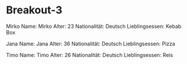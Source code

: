 # Breakout-3

Mirko
Name: Mirko
Alter: 23
Nationalität: Deutsch
Lieblingsessen: Kebab Box


Jana
Name: Jana
Alter: 36
Nationalität: Deutsch
Lieblingsessen: Pizza

Timo
Name: Timo
Alter: 26
Nationalität: Deutsch
Lieblingsessen: Reis
